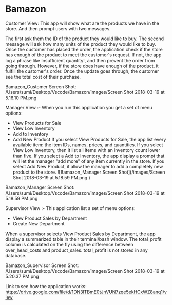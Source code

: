 # Bamazon
Customer View:
This app will show what are the products we have in the store.
And then prompt users with two messages.

The first  ask them the ID of the product they would like to buy.
The second message will ask how many units of the product they would like to buy.
Once the customer has placed the order, the application check if the store has enough of the product to meet the customer's request.
If not, the app  log a phrase like Insufficient quantity!, and then prevent the order from going through.
However, if the store does have enough of the product, it fulfill the customer's order.
Once the update goes through, the customer see the total cost of their purchase.

Bamazon_Customer Screen Shot: /Users/sumi/Desktop/Vscode/Bamazon/images/Screen Shot 2018-03-19 at 5.16.10 PM.png

Manager View :-
 When you run this application you get a set of menu options:
* View Products for Sale
* View Low Inventory
* Add to Inventory
* Add New Product
If you select View Products for Sale, the app list every available item: the item IDs, names, prices, and quantities.
If you select View Low Inventory, then it  list all items with an inventory count lower than five.
If you select a Add to Inventory, the app display a prompt that will let the manager "add more" of any item currently in the store.
If you select Add New Product, it allow the manager to add a completely new product to the store.
![Bamazon_Manager Screen Shot](/images/Screen Shot 2018-03-19 at 5.18.59 PM.png
)

Bamazon_Manager Screen Shot: /Users/sumi/Desktop/Vscode/Bamazon/images/Screen Shot 2018-03-19 at 5.18.59 PM.png

Supervisor View :-
    This application  list a set of menu options:
* View Product Sales by Department
* Create New Department

When a supervisor selects View Product Sales by Department, the app display a summarized table in their terminal/bash window. The total_profit column is calculated on the fly using the difference between over_head_costs and product_sales. total_profit is not stored in any database.

Bamazon_Supervisor Screen Shot: /Users/sumi/Desktop/Vscode/Bamazon/images/Screen Shot 2018-03-19 at 5.20.37 PM.png

Link to see how the application works: https://drive.google.com/file/d/1DN3lTBmE0tJnVUN7zqe5ekHCxWZ8anq1/view
